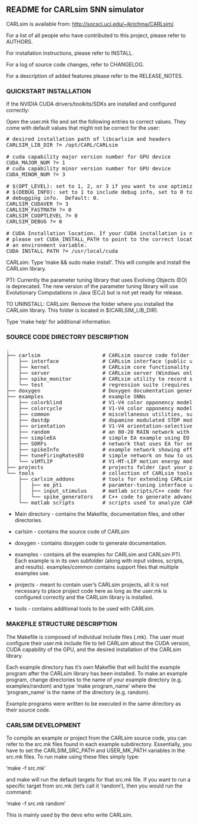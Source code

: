 README for CARLsim SNN simulator
-------------------------------------------------------------------------------

CARLsim is available from: http://socsci.uci.edu/~jkrichma/CARLsim/.

For a list of all people who have contributed to this project, please refer to 
AUTHORS.

For installation instructions, please refer to INSTALL.

For a log of source code changes, refer to CHANGELOG.

For a description of added features please refer to the RELEASE_NOTES.

### QUICKSTART INSTALLATION

If the NVIDIA CUDA drivers/toolkits/SDKs are installed and configured 
correctly:

Open the user.mk file and set the following entries to correct values.
They come with default values that might not be correct for the user:

<pre>
# desired installation path of libcarlsim and headers
CARLSIM_LIB_DIR ?= /opt/CARL/CARLsim

# cuda capability major version number for GPU device
CUDA_MAJOR_NUM ?= 1
# cuda capability minor version number for GPU device
CUDA_MINOR_NUM ?= 3

# $(OPT_LEVEL): set to 1, 2, or 3 if you want to use optimization.  Default: 0.
# $(DEBUG_INFO): set to 1 to include debug info, set to 0 to not include
# debugging info.  Default: 0.
CARLSIM_CUDAVER ?= 3
CARLSIM_FASTMATH ?= 0
CARLSIM_CUOPTLEVEL ?= 0
CARLSIM_DEBUG ?= 0

# CUDA Installation location. If your CUDA installation is not /usr/local/cuda,
# please set CUDA_INSTALL_PATH to point to the correct location or set it as
# an environment variable.
CUDA_INSTALL_PATH ?= /usr/local/cuda
</pre>

CARLsim: Type ‘make && sudo make install’. This will compile and install the
CARLsim library.

PTI: Currently the parameter tuning library that uses Evolving Objects (EO) is
deprecated. The new version of the parameter tuning library will use 
Evolutionary Computations in Java (ECJ) but is not yet ready for release.

TO UNINSTALL:
CARLsim: Remove the folder where you installed the CARLsim library. This
folder is located in $(CARLSIM_LIB_DIR).

Type ‘make help’ for additional information.

### SOURCE CODE DIRECTORY DESCRIPTION

<pre>
.
├── carlsim                    # CARLsim source code folder
│   ├── interface              # CARLsim interface (public user interface)
│   ├── kernel                 # CARLsim core functionality
│   ├── server                 # CARLsim server (Windows only)
│   ├── spike_monitor          # CARLsim utility to record spiking activity
│   └── test                   # regression suite (requires google test)
├── doxygen                    # Doxygen documentation generation
├── examples                   # example SNNs
│   ├── colorblind             # V1-V4 color opponency model applied to colorblind test
│   ├── colorcycle             # V1-V4 color opponency model, spectrum of color responses
│   ├── common                 # miscellaneous utilities, such as stimulus generator and motion energy model
│   ├── dastdp                 # dopamine modulated STDP model
│   ├── orientation            # V1-V4 orientation-selective cells (using motion energy model)
│   ├── random                 # an 80-20 RAIN network with STDP
│   ├── simpleEA               # simple EA example using EO library (deprecated)
│   ├── SORFs                  # network that uses EA for self-organizing receptive fields
│   ├── spikeInfo              # example network showing off Spike Monitor functionality
│   ├── tuneFiringRatesEO      # simple network on how to use EA to tune firing rates using EO (deprecated)
│   └── v1MTLIP                # V1-MT-LIP motion energy model for direction/speed tuning and decision-making
├── projects                   # projects folder (put your project here)
└── tools                      # collection of CARLsim tools
    ├── carlsim_addons         # tools for extending CARLsim functionality
    │   ├── eo_pti             # paramter-tuning interface using EO (deprecated)
    │   ├── input_stimulus     # matlab scripts/C++ code for input generation
    │   └── spike_generators   # C++ code to generate advanced spike pattern inputs
    └── matlab_scripts         # scripts used to analyze CARLsim SNN output
</pre>

* Main directory - contains the Makefile, documentation files, and other
directories.

* carlsim - contains the source code of CARLsim

* doxygen -  contains doxygen code to generate documentation.

* examples - contains all the examples for CARLsim and CARLsim PTI. Each
example is in its own subfolder (along with input videos, scripts, and
results). examples/common contains support files that multiple examples use.

* projects - meant to contain user’s CARLsim projects, all it is not
necessary to place project code here as long as the user.mk is configured
correctly and the CARLsim library is installed.

* tools - contains additional tools to be used with CARLsim.


### MAKEFILE STRUCTURE DESCRIPTION

The Makefile is composed of individual include files (.mk).  The user must
configure their user.mk include file to tell CARLsim about the CUDA version,
CUDA capability of the GPU, and the desired installation of the CARLsim
library.

Each example directory has it’s own Makefile that will build the example
program after the CARLsim library has been installed. To make an example
program, change directories to the name of your example directory
(e.g. examples/random) and type ‘make program_name’ where the ‘program_name’
is the name of the directory (e.g. random).

Example programs were written to be executed in the same directory as their
source code.

### CARLSIM DEVELOPMENT

To compile an example or project from the CARLsim source code, you can refer
to the src.mk files found in each example subdirectory. Essentially, you have
to set the CARLSIM_SRC_PATH and USER_MK_PATH variables in the src.mk files. To
run make using these files simply type:

‘make -f src.mk’

and make will run the default targets for that src.mk file. If you want to
run a specific target from src.mk (let’s call it ‘random’), then you would
run the command:

‘make -f src.mk random’

This is mainly used by the devs who write CARLsim.
